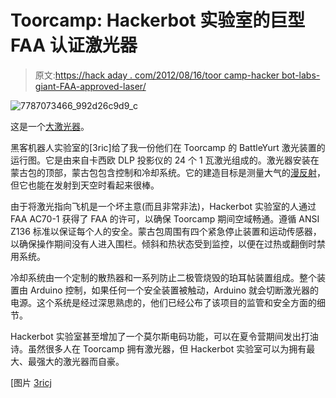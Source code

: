 # Toorcamp: Hackerbot 实验室的巨型 FAA 认证激光器

> 原文:[https://hack aday . com/2012/08/16/toor camp-hacker bot-labs-giant-FAA-approved-laser/](https://hackaday.com/2012/08/16/toorcamp-hackerbot-labs-giant-faa-approved-laser/)

![](../Images/b38f6023a30622883e90f721cc10b2bb.png "7787073466_992d26c9d9_c")

这是一个[大激光器](http://www.hackerbotlabs.com/2012/07/photonic-beam-first-post/ "Big Laser")。

黑客机器人实验室的[3ric]给了我一份他们在 Toorcamp 的 BattleYurt 激光装置的运行图。它是由来自卡西欧 DLP 投影仪的 24 个 1 瓦激光组成的。激光器安装在蒙古包的顶部，蒙古包包含控制和冷却系统。它的建造目标是测量大气的[漫反射](http://en.wikipedia.org/wiki/Diffuse_reflection "Diffuse Reflection")，但它也能在发射到天空时看起来很棒。

由于将激光指向飞机是一个坏主意(而且非常非法)，Hackerbot 实验室的人通过 FAA AC70-1 获得了 FAA 的许可，以确保 Toorcamp 期间空域畅通。遵循 ANSI Z136 标准以保证每个人的安全。蒙古包周围有四个紧急停止装置和运动传感器，以确保操作期间没有人进入围栏。倾斜和热状态受到监控，以便在过热或翻倒时禁用系统。

冷却系统由一个定制的散热器和一系列防止二极管烧毁的珀耳帖装置组成。整个装置由 Arduino 控制，如果任何一个安全装置被触动，Arduino 就会切断激光器的电源。这个系统是经过深思熟虑的，他们已经公布了该项目的监管和安全方面的细节。

Hackerbot 实验室甚至增加了一个莫尔斯电码功能，可以在夏令营期间发出打油诗。虽然很多人在 Toorcamp 拥有激光器，但 Hackerbot 实验室可以为拥有最大、最强大的激光器而自豪。

[图片 [3ricj](http://www.flickr.com/photos/3ricj/7787073466)